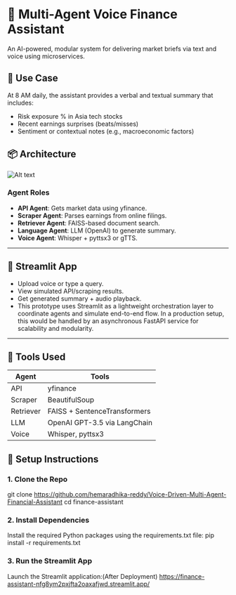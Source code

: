 # 🧠 Multi-Agent Voice Finance Assistant

An AI-powered, modular system for delivering market briefs via text and voice using microservices.

## 🎯 Use Case
At 8 AM daily, the assistant provides a verbal and textual summary that includes:
- Risk exposure % in Asia tech stocks
- Recent earnings surprises (beats/misses)
- Sentiment or contextual notes (e.g., macroeconomic factors)

## 📦 Architecture
![Alt text](https://github.com/hemaradhika-reddy/finance-assistant/blob/main/Architecture.png)<!-- Use a placeholder or draw.io export -->

### Agent Roles
- **API Agent**: Gets market data using yfinance.
- **Scraper Agent**: Parses earnings from online filings.
- **Retriever Agent**: FAISS-based document search.
- **Language Agent**: LLM (OpenAI) to generate summary.
- **Voice Agent**: Whisper + pyttsx3 or gTTS.

---

## 🚀 Streamlit App

- Upload voice or type a query.
- View simulated API/scraping results.
- Get generated summary + audio playback.
- This prototype uses Streamlit as a lightweight orchestration layer to coordinate agents and simulate end-to-end flow. In a production setup, this would be handled by an asynchronous FastAPI service for scalability and modularity.


---

## 🧪 Tools Used

| Agent | Tools |
|-------|-------|
| API | yfinance |
| Scraper | BeautifulSoup |
| Retriever | FAISS + SentenceTransformers |
| LLM | OpenAI GPT-3.5 via LangChain |
| Voice | Whisper, pyttsx3 |

## 🚀 Setup Instructions

### 1. Clone the Repo


git clone https://github.com/hemaradhika-reddy/Voice-Driven-Multi-Agent-Financial-Assistant
cd finance-assistant

### 2. Install Dependencies

Install the required Python packages using the requirements.txt file:
pip install -r requirements.txt


### 3. Run the Streamlit App
Launch the Streamlit application:(After Deployment)
https://finance-assistant-nfg8ym2pxjfta2oaxafjwd.streamlit.app/




